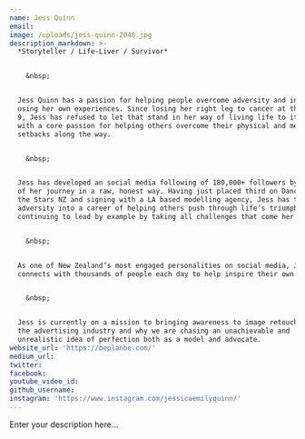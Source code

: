 ```yaml
---
name: Jess Quinn
email:
image: /uploads/jess-quinn-2048.jpg
description_markdown: >-
  *Storyteller / Life-Liver / Survivor*


    &nbsp;


  Jess Quinn has a passion for helping people overcome adversity and insecurity
  using her own experiences. Since losing her right leg to cancer at the age of
  9, Jess has refused to let that stand in her way of living life to its fullest
  with a core passion for helping others overcome their physical and mental
  setbacks along the way.


    &nbsp;


  Jess has developed an social media following of 180,000+ followers by speaking
  of her journey in a raw, honest way. Having just placed third on Dancing with
  the Stars NZ and signing with a LA based modelling agency, Jess has turned her
  adversity into a career of helping others push through life’s triumphs and
  continuing to lead by example by taking all challenges that come her way.


    &nbsp;


  As one of New Zealand’s most engaged personalities on social media, Jess
  connects with thousands of people each day to help inspire their own journey.


    &nbsp;


  Jess is currently on a mission to bringing awareness to image retouching in
  the advertising industry and why we are chasing an unachievable and
  unrealistic idea of perfection both as a model and advocate.
website_url: 'https://beplanbe.com/'
medium_url:
twitter:
facebook:
youtube_video_id:
github_username:
instagram: 'https://www.instagram.com/jessicaemilyquinn/'
---
```


Enter your description here...
